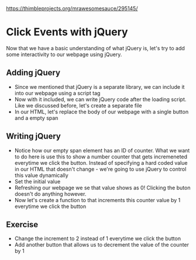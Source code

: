 https://thimbleprojects.org/mrawesomesauce/295145/

# Click Events with jQuery 

Now that we have a basic understanding of what jQuery is, let's try to add some interactivity to our webpage using jQuery.  

## Adding jQuery
- Since we mentioned that jQuery is a separate library, we can include it into our webpage using a script tag
- Now with it included, we can write jQuery code after the loading script. Like we discussed before, let's create a separate file
- In our HTML, let's replace the body of our webpage with a single button and a empty span

## Writing jQuery
- Notice how our empty span element has an ID of counter. What we want to do here is use this to show a number counter that gets incremeneted everytime we click the button. Instead of specifying a hard coded value in our HTML that doesn't change - we're going to use jQuery to control this value dynamically
- Set the initial value
- Refreshing our webpage we se that value shows as 0! Clicking the buton doesn't do anything however.
- Now let's create a function to that increments this counter value by 1 everytime we click the button 

## Exercise
- Change the increment to 2 instead of 1 everytime we click the button
- Add another button that allows us to decrement the value of the counter by 1
